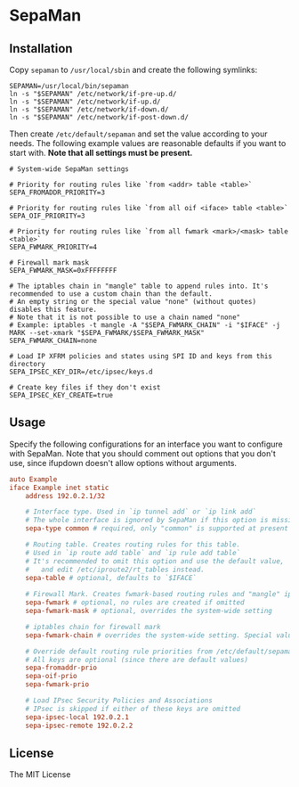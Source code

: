 # SepaMan

## Installation

Copy `sepaman` to `/usr/local/sbin` and create the following symlinks:

```shell
SEPAMAN=/usr/local/bin/sepaman
ln -s "$SEPAMAN" /etc/network/if-pre-up.d/
ln -s "$SEPAMAN" /etc/network/if-up.d/
ln -s "$SEPAMAN" /etc/network/if-down.d/
ln -s "$SEPAMAN" /etc/network/if-post-down.d/
```

Then create `/etc/default/sepaman` and set the value according to your needs. The following example values are reasonable defaults if you want to start with. **Note that all settings must be present.**

```shell
# System-wide SepaMan settings

# Priority for routing rules like `from <addr> table <table>`
SEPA_FROMADDR_PRIORITY=3

# Priority for routing rules like `from all oif <iface> table <table>`
SEPA_OIF_PRIORITY=3

# Priority for routing rules like `from all fwmark <mark>/<mask> table <table>`
SEPA_FWMARK_PRIORITY=4

# Firewall mark mask
SEPA_FWMARK_MASK=0xFFFFFFFF

# The iptables chain in "mangle" table to append rules into. It's recommended to use a custom chain than the default.
# An empty string or the special value "none" (without quotes) disables this feature.
# Note that it is not possible to use a chain named "none"
# Example: iptables -t mangle -A "$SEPA_FWMARK_CHAIN" -i "$IFACE" -j MARK --set-xmark "$SEPA_FWMARK/$SEPA_FWMARK_MASK"
SEPA_FWMARK_CHAIN=none

# Load IP XFRM policies and states using SPI ID and keys from this directory
SEPA_IPSEC_KEY_DIR=/etc/ipsec/keys.d

# Create key files if they don't exist
SEPA_IPSEC_KEY_CREATE=true
```

## Usage

Specify the following configurations for an interface you want to configure with SepaMan. Note that you should comment out options that you don't use, since ifupdown doesn't allow options without arguments.

```conf
auto Example
iface Example inet static
    address 192.0.2.1/32

    # Interface type. Used in `ip tunnel add` or `ip link add`
    # The whole interface is ignored by SepaMan if this option is missing.
    sepa-type common # required, only "common" is supported at present

    # Routing table. Creates routing rules for this table.
    # Used in `ip route add table` and `ip rule add table`
    # It's recommended to omit this option and use the default value,
    #   and edit /etc/iproute2/rt_tables instead.
    sepa-table # optional, defaults to `$IFACE`
    
    # Firewall Mark. Creates fwmark-based routing rules and "mangle" iptables rules
    sepa-fwmark # optional, no rules are created if omitted
    sepa-fwmark-mask # optional, overrides the system-wide setting

    # iptables chain for firewall mark
    sepa-fwmark-chain # overrides the system-wide setting. Special value "none" is accepted

    # Override default routing rule priorities from /etc/default/sepaman.
    # All keys are optional (since there are default values)
    sepa-fromaddr-prio
    sepa-oif-prio
    sepa-fwmark-prio

    # Load IPsec Security Policies and Associations
    # IPsec is skipped if either of these keys are omitted
    sepa-ipsec-local 192.0.2.1
    sepa-ipsec-remote 192.0.2.2
```

## License

The MIT License
